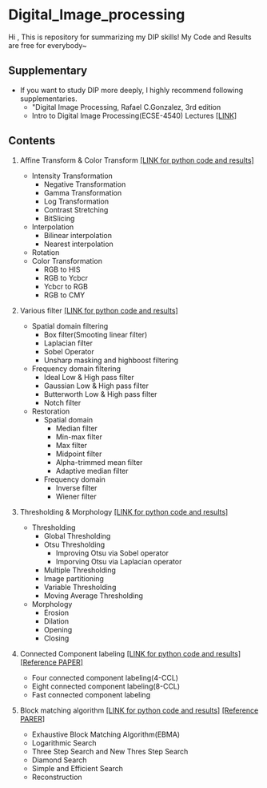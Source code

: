 # Digital_Image_processing
Hi , This is repository for summarizing my DIP skills! My Code and Results are free for everybody~ 

## Supplementary
- If you want to study DIP more deeply, I highly recommend following supplementaries. 
    - "Digital Image Processing, Rafael C.Gonzalez, 3rd edition
    - Intro to Digital Image Processing(ECSE-4540) Lectures [[LINK]](https://www.youtube.com/playlist?list=PLuh62Q4Sv7BUf60vkjePfcOQc8sHxmnDX)

## Contents
1. Affine Transform & Color Transform [[LINK for python code and results]](https://github.com/SeongSuKim95/Digital_image_processing_Affine_Transform)
    - Intensity Transformation
        - Negative Transformation
        - Gamma Transformation
        - Log Transformation
        - Contrast Stretching
        - BitSlicing
    - Interpolation
        - Bilinear interpolation
        - Nearest interpolation
    - Rotation
    - Color Transformation
        - RGB to HIS
        - RGB to Ycbcr
        - Ycbcr to RGB
        - RGB to CMY

2. Various filter [[LINK for python code and results]](https://github.com/SeongSuKim95/Digital_Image_Processing_Various_Filter)
    - Spatial domain filtering
        - Box filter(Smooting linear filter)
        - Laplacian filter
        - Sobel Operator
        - Unsharp masking and highboost filtering
    - Frequency domain filtering
        - Ideal Low & High pass filter
        - Gaussian Low & High pass filter
        - Butterworth Low & High pass filter
        - Notch filter
    - Restoration
        - Spatial domain
            - Median filter
            - Min-max filter
            - Max filter
            - Midpoint filter
            - Alpha-trimmed mean filter
            - Adaptive median filter
        - Frequency domain
            - Inverse filter
            - Wiener filter

3. Thresholding & Morphology [[LINK for python code and results]](https://github.com/SeongSuKim95/Digital_image_processing_Morphology_and_Thresholding)
    - Thresholding
        - Global Thresholding
        - Otsu Thresholding
            - Improving Otsu via Sobel operator
            - Imporving Otsu via Laplacian operator
        - Multiple Thresholding
        - Image partitioning
        - Variable Thresholding
        - Moving Average Thresholding
    - Morphology
        - Erosion
        - Dilation
        - Opening
        - Closing

4. Connected Component labeling [[LINK for python code and results]](https://github.com/SeongSuKim95/Digital_image_processing_Connected_Component_Labeling) [[Reference PAPER]](https://github.com/SeongSuKim95/Digital_image_processing_Connected_Component_Labeling/tree/master/PAPER)
    - Four connected component labeling(4-CCL)
    - Eight connected component labeling(8-CCL)
    - Fast connected component labeling

5. Block matching algorithm [[LINK for python code and results]](https://github.com/SeongSuKim95/Digital_Image_processing_Block_matching_algorithm_and_Reconstruction) [[Reference PARER]](https://github.com/SeongSuKim95/Digital_Image_processing_Block_matching_algorithm_and_Reconstruction/tree/master/Paper)
    - Exhaustive Block Matching Algorithm(EBMA)
    - Logarithmic Search
    - Three Step Search and New Thres Step Search
    - Diamond Search
    - Simple and Efficient Search
    - Reconstruction